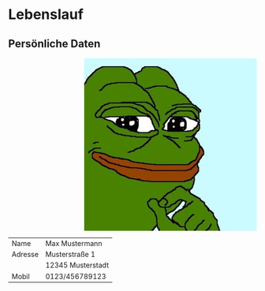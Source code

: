 # Lebenslauf

 ## Persönliche Daten
 <img src="Bild.jpg" alt="Profilbild" align="right" size="50%">
 <table align="right" >
	<tr>
        <td>Name</td>
	<td>Max Mustermann</td>
    </tr>
    <tr>
	<td>Adresse</td>
        <td>Musterstraße 1</td>
    </tr>
    <tr>
        <td></td>
	<td>12345 Musterstadt</td>
    </tr>
    <tr>
	<td>Mobil</td>
        <td>0123/456789123</td>
    </tr>
</table>

  

	

		

